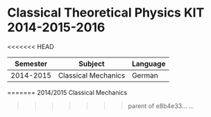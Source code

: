 Classical Theoretical Physics KIT 2014-2015-2016
================================================

<<<<<<< HEAD

| Semester  | Subject             | Language |
|-----------|---------------------|----------|
| 2014-2015 | Classical Mechanics | German   |
=======
2014/2015 Classical Mechanics
>>>>>>> parent of e8b4e33... ...




